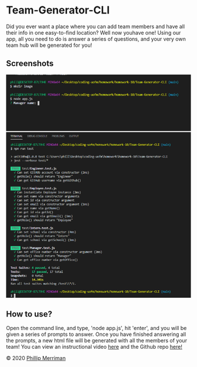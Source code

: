 # Team-Generator-CLI
Did you ever want a place where you can add team members and have all their info in one easy-to-find location? Well now youhave one! Using our app, all you need to do is answer a series of questions, and your very own team hub will be generated for you!
 
## Screenshots
![What it looks like](image/team-generator-cli.PNG)
![All tests passing](image/all-tests-pass.PNG)

## How to use?
Open the command line, and type, 'node app.js', hit 'enter', and you will be given a series of prompts to answer. Once you have finished answering all the prompts, a new html file will be generated with all the members of your team! You can view an instructional video [here](https://drive.google.com/file/d/1B6mKdXCyHvtRd2exauJ2VAjfmCAa3wDU/view) 
and the Github repo [here!](https://github.com/phillipmerriman/Team-Generator-CLI)

© 2020 [Phillip Merriman](https://github.com/phillipmerriman)